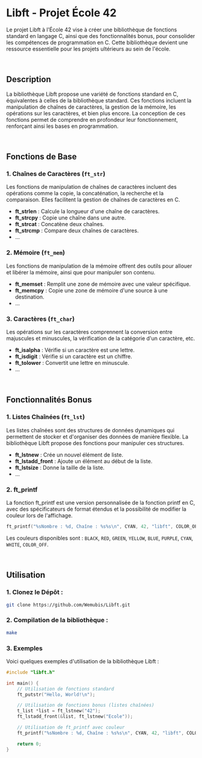# Libft - Projet École 42

Le projet Libft à l'École 42 vise à créer une bibliothèque de fonctions standard en langage C, ainsi que des fonctionnalités bonus, pour consolider les compétences de programmation en C. Cette bibliothèque devient une ressource essentielle pour les projets ultérieurs au sein de l'école.

<br>

## Description

La bibliothèque Libft propose une variété de fonctions standard en C, équivalentes à celles de la bibliothèque standard. Ces fonctions incluent la manipulation de chaînes de caractères, la gestion de la mémoire, les opérations sur les caractères, et bien plus encore. La conception de ces fonctions permet de comprendre en profondeur leur fonctionnement, renforçant ainsi les bases en programmation.

<br>

## Fonctions de Base

### 1. Chaînes de Caractères (`ft_str`)

Les fonctions de manipulation de chaînes de caractères incluent des opérations comme la copie, la concaténation, la recherche et la comparaison. Elles facilitent la gestion de chaînes de caractères en C.

- **ft_strlen** : Calcule la longueur d'une chaîne de caractères.
- **ft_strcpy** : Copie une chaîne dans une autre.
- **ft_strcat** : Concatène deux chaînes.
- **ft_strcmp** : Compare deux chaînes de caractères.
- ...

### 2. Mémoire (`ft_mem`)

Les fonctions de manipulation de la mémoire offrent des outils pour allouer et libérer la mémoire, ainsi que pour manipuler son contenu.

- **ft_memset** : Remplit une zone de mémoire avec une valeur spécifique.
- **ft_memcpy** : Copie une zone de mémoire d'une source à une destination.
- ...

### 3. Caractères (`ft_char`)

Les opérations sur les caractères comprennent la conversion entre majuscules et minuscules, la vérification de la catégorie d'un caractère, etc.

- **ft_isalpha** : Vérifie si un caractère est une lettre.
- **ft_isdigit** : Vérifie si un caractère est un chiffre.
- **ft_tolower** : Convertit une lettre en minuscule.
- ...

<br>

## Fonctionnalités Bonus

### 1. Listes Chaînées (`ft_lst`)

Les listes chaînées sont des structures de données dynamiques qui permettent de stocker et d'organiser des données de manière flexible. La bibliothèque Libft propose des fonctions pour manipuler ces structures.

- **ft_lstnew** : Crée un nouvel élément de liste.
- **ft_lstadd_front** : Ajoute un élément au début de la liste.
- **ft_lstsize** : Donne la taille de la liste.
- ...

### 2. ft_printf

La fonction ft_printf est une version personnalisée de la fonction printf en C, avec des spécificateurs de format étendus et la possibilité de modifier la couleur lors de l'affichage.

```c
ft_printf("%sNombre : %d, Chaîne : %s%s\n", CYAN, 42, "libft", COLOR_OFF);
```

Les couleurs disponibles sont : `BLACK`, `RED`, `GREEN`, `YELLOW`, `BLUE`, `PURPLE`, `CYAN`, `WHITE`, `COLOR_OFF`.

<br>

## Utilisation


### 1. Clonez le Dépôt :

```bash
git clone https://github.com/Wemubis/Libft.git
```

### 2. Compilation de la bibliothèque :

```bash
make
```

### 3. Exemples
Voici quelques exemples d'utilisation de la bibliothèque Libft :

```c
#include "libft.h"

int main() {
    // Utilisation de fonctions standard
    ft_putstr("Hello, World!\n");

    // Utilisation de fonctions bonus (listes chaînées)
    t_list *list = ft_lstnew("42");
    ft_lstadd_front(&list, ft_lstnew("Ecole"));

    // Utilisation de ft_printf avec couleur
    ft_printf("%sNombre : %d, Chaîne : %s%s\n", CYAN, 42, "libft", COLOR_OFF);

    return 0;
}
```
